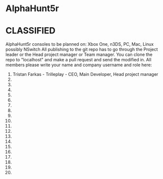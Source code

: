 # AlphaHunt5r
# CLASSIFIED
AlphaHunt5r consoles to be planned on: Xbox One, n3DS, PC, Mac, Linux possibly NSwitch
All publishing to the git repo has to go through the Project leader or the Head project manager or Team manager.
You can clone the repo to "localhost" and make a pull request and send the modified in.
All members please write your name and company username and role here:


1. Tristan Farkas - Trilleplay - CEO, Main Developer, Head project manager
2.
3.
4.
5.
6.
7.
8.
9.
10.
11.
12.
13.
14.
15.
16.
17.
18.
19.
20.
